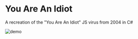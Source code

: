 # You Are An Idiot
A recreation of the "You Are An Idiot" JS virus from 2004 in C#

![demo](https://external-content.duckduckgo.com/iu/?u=https%3A%2F%2Fraw.githubusercontent.com%2Fhoto17296%2Fyouareanidiot%2Fmaster%2Fyouareanidiot.gif&f=1&nofb=1)
